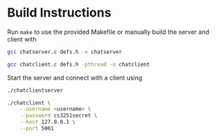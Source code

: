 # Build Instructions
Run `make` to use the provided Makefile or manually build the server and client with
```bash
gcc chatserver.c defs.h -o chatserver

gcc chatclient.c defs.h -pthread -o chatclient
```

Start the server and connect with a client using
```bash
./chatclientserver

./chatclient \
    --username <username> \
    --password cs3251secret \
    --host 127.0.0.1 \
    --port 5001
```

